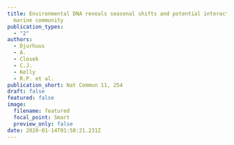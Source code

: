 ```yaml
---
title: Environmental DNA reveals seasonal shifts and potential interactions in a
  marine community
publication_types:
  - "2"
authors:
  - Djurhuus
  - A.
  - Closek
  - C.J.
  - Kelly
  - R.P. et al.
publication_short: Nat Commun 11, 254
draft: false
featured: false
image:
  filename: featured
  focal_point: Smart
  preview_only: false
date: 2020-01-14T01:58:21.231Z
---
```

